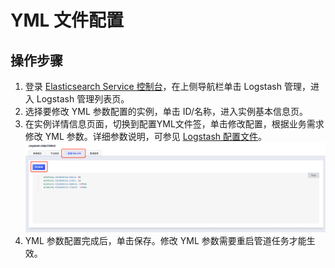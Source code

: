 # YML 文件配置

## 操作步骤

1. 登录 [Elasticsearch Service 控制台](https://console.ucloud.cn/ues/ulogstash)，在上侧导航栏单击 Logstash 管理，进入 Logstash 管理列表页。
2. 选择要修改 YML 参数配置的实例，单击 ID/名称，进入实例基本信息页。
3. 在实例详情信息页面，切换到配置YML文件签，单击修改配置，根据业务需求修改 YML 参数。详细参数说明，可参见 [Logstash 配置文件](https://www.elastic.co/guide/en/logstash/7.10/logstash-settings-file.html)。
![修改YML配置](/images/logstash/modify_ulogstash_ymlconfig_1.png)
4. YML 参数配置完成后，单击保存。修改 YML 参数需要重启管道任务才能生效。
